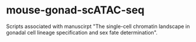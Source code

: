# mouse-gonad-scATAC-seq
Scripts associated with manuscirpt "The single-cell chromatin landscape in gonadal cell lineage specification and sex fate determination".
